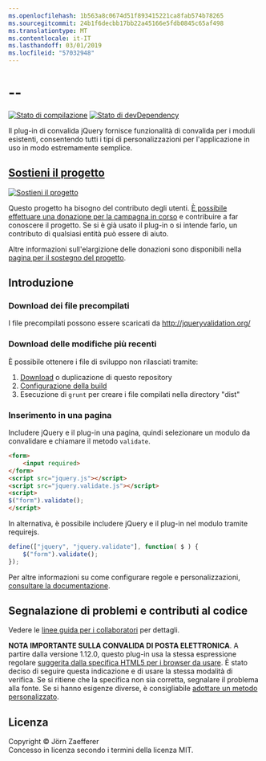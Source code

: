 ```yaml
---
ms.openlocfilehash: 1b563a8c0674d51f893415221ca8fab574b78265
ms.sourcegitcommit: 24b1f6decbb17bb22a45166e5fdb0845c65af498
ms.translationtype: MT
ms.contentlocale: it-IT
ms.lasthandoff: 03/01/2019
ms.locfileid: "57032948"
---
```

<a name="--"></a>--
================================

[![Stato di compilazione](https://secure.travis-ci.org/jzaefferer/jquery-validation.png)](http://travis-ci.org/jzaefferer/jquery-validation)
[![Stato di devDependency](https://david-dm.org/jzaefferer/jquery-validation/dev-status.png?theme=shields.io)](https://david-dm.org/jzaefferer/jquery-validation#info=devDependencies)

Il plug-in di convalida jQuery fornisce funzionalità di convalida per i moduli esistenti, consentendo tutti i tipi di personalizzazioni per l'applicazione in uso in modo estremamente semplice.

## <a name="help-the-projecthttppledgiecomcampaigns18159"></a>[Sostieni il progetto](http://pledgie.com/campaigns/18159)

[![Sostieni il progetto](http://www.pledgie.com/campaigns/18159.png?skin_name=chrome)](http://pledgie.com/campaigns/18159)

Questo progetto ha bisogno del contributo degli utenti. [È possibile effettuare una donazione per la campagna in corso](http://pledgie.com/campaigns/18159) e contribuire a far conoscere il progetto. Se si è già usato il plug-in o si intende farlo, un contributo di qualsiasi entità può essere di aiuto.

Altre informazioni sull'elargizione delle donazioni sono disponibili nella [pagina per il sostegno del progetto](http://pledgie.com/campaigns/18159).

## <a name="get-started"></a>Introduzione

### <a name="downloading-the-prebuilt-files"></a>Download dei file precompilati

I file precompilati possono essere scaricati da http://jqueryvalidation.org/

### <a name="downloading-the-latest-changes"></a>Download delle modifiche più recenti

È possibile ottenere i file di sviluppo non rilasciati tramite:

 1. [Download](https://github.com/jzaefferer/jquery-validation/archive/master.zip) o duplicazione di questo repository
 2. [Configurazione della build](CONTRIBUTING.md#build-setup)
 3. Esecuzione di `grunt` per creare i file compilati nella directory "dist"

### <a name="including-it-on-your-page"></a>Inserimento in una pagina

Includere jQuery e il plug-in una pagina, quindi selezionare un modulo da convalidare e chiamare il metodo `validate`.

```html
<form>
    <input required>
</form>
<script src="jquery.js"></script>
<script src="jquery.validate.js"></script>
<script>
$("form").validate();
</script>
```

In alternativa, è possibile includere jQuery e il plug-in nel modulo tramite requirejs.

```js
define(["jquery", "jquery.validate"], function( $ ) {
    $("form").validate();
});
```

Per altre informazioni su come configurare regole e personalizzazioni, [consultare la documentazione](http://jqueryvalidation.org/documentation/).

## <a name="reporting-issues-and-contributing-code"></a>Segnalazione di problemi e contributi al codice

Vedere le [linee guida per i collaboratori](CONTRIBUTING.md) per dettagli.

**NOTA IMPORTANTE SULLA CONVALIDA DI POSTA ELETTRONICA**. A partire dalla versione 1.12.0, questo plug-in usa la stessa espressione regolare [suggerita dalla specifica HTML5 per i browser da usare](https://html.spec.whatwg.org/multipage/forms.html#valid-e-mail-address). È stato deciso di seguire questa indicazione e di usare la stessa modalità di verifica. Se si ritiene che la specifica non sia corretta, segnalare il problema alla fonte. Se si hanno esigenze diverse, è consigliabile [adottare un metodo personalizzato](http://jqueryvalidation.org/jQuery.validator.addMethod/).

## <a name="license"></a>Licenza
Copyright &copy; Jörn Zaefferer<br>
Concesso in licenza secondo i termini della licenza MIT.
